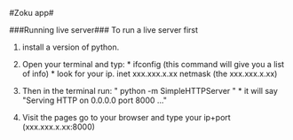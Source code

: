 #Zoku app#

###Running live server###
To run a live server first
  1. install a version of python.

  2. Open your terminal and typ:
    * ifconfig (this command will give you a list of info)
    * look for your ip. inet xxx.xxx.x.xx netmask (the xxx.xxx.x.xx)

  3. Then in the terminal run: " python -m SimpleHTTPServer "
    * it will say
      "Serving HTTP on 0.0.0.0 port 8000 ..."
      
  4. Visit the pages go to your browser and type your ip+port (xxx.xxx.x.xx:8000)
